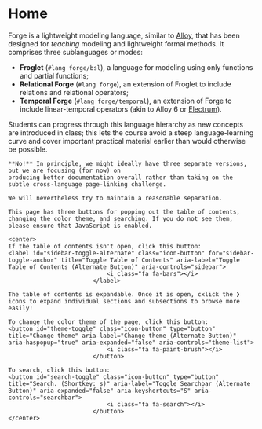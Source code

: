 # Home

Forge is a lightweight modeling language, similar to [Alloy](https://alloytools.org), that has been designed for _teaching_ modeling and lightweight formal methods. It comprises three sublanguages or modes:

- **Froglet** (`#lang forge/bsl`), a language for modeling using only functions and partial functions;
- **Relational Forge** (`#lang forge`), an extension of Froglet to include relations and relational operators;
- **Temporal Forge** (`#lang forge/temporal`), an extension of Forge to include linear-temporal operators (akin to Alloy 6 or [Electrum](https://github.com/haslab/Electrum)).

Students can progress through this language hierarchy as new concepts are introduced in class; this lets the course avoid a steep language-learning curve and cover important practical material earlier than would otherwise be possible.

~~~admonish note title="If there are three languages, are there three versions of the documentation?"
**No!** In principle, we might ideally have three separate versions, but we are focusing (for now) on 
producing better documentation overall rather than taking on the subtle cross-language page-linking challenge. 

We will nevertheless try to maintain a reasonable separation. 
~~~

```admonish hint title="Table of Contents, Theme, and Search"
This page has three buttons for popping out the table of contents, changing the color theme, and searching. If you do not see them, please ensure that JavaScript is enabled.

<center>
If the table of contents isn't open, click this button:
<label id="sidebar-toggle-alternate" class="icon-button" for="sidebar-toggle-anchor" title="Toggle Table of Contents" aria-label="Toggle Table of Contents (Alternate Button)" aria-controls="sidebar">
                            <i class="fa fa-bars"></i>
                        </label>

The table of contents is expandable. Once it is open, cxlick the ❱ icons to expand individual sections and subsections to browse more easily! 

To change the color theme of the page, click this button:
<button id="theme-toggle" class="icon-button" type="button" title="Change theme" aria-label="Change theme (Alternate Button)" aria-haspopup="true" aria-expanded="false" aria-controls="theme-list">
                            <i class="fa fa-paint-brush"></i>
                        </button>

To search, click this button:
<button id="search-toggle" class="icon-button" type="button" title="Search. (Shortkey: s)" aria-label="Toggle Searchbar (Alternate Button)" aria-expanded="false" aria-keyshortcuts="S" aria-controls="searchbar">
                            <i class="fa fa-search"></i>
                        </button>
</center>
```
